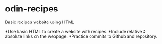 # odin-recipes

Basic recipes website using HTML

*Use basic HTML to create a website with recipes. 
*Include relative & absolute links on the webpage. 
*Practice commits to Github and repository. 